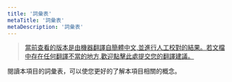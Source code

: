 ```yaml
---
title: '詞彙表'
metaTitle: '詞彙表'
metaDescription: '詞彙表'
---
```


> [當前查看的版本是由機器翻譯自簡體中文,並進行人工校對的結果。若文檔中存在任何翻譯不當的地方,歡迎點擊此處提交您的翻譯建議。](https://crwd.in/newbeclaptrap)

閱讀本項目的詞彙表，可以使您更好的了解本項目相關的概念。
